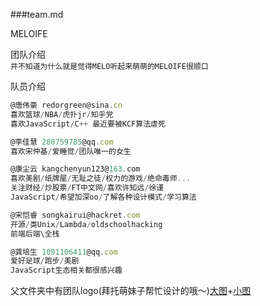 ###team.md   
  
MELOIFE  
  
团队介绍  
`并不知道为什么就是觉得MELO听起来萌萌的MELOIFE很顺口` 
  
队员介绍
```javascript
@唐伟豪 redorgreen@sina.cn  
喜欢篮球/NBA/虎扑jr/知乎党  
喜欢JavaScript/C++ 最近要被KCF算法虐死  
```
  
```javascript
@李佳慧 280759785@qq.com  
喜欢宋仲基/爱睡觉/团队唯一的女生
```
  
```javascript
@康尘云 kangchenyun123@163.com  
喜欢美剧/纸牌屋/无耻之徒/权力的游戏/绝命毒师...  
关注财经/炒股票/FT中文网/喜欢许知远/徐谨  
JavaScript/希望加深oo/了解各种设计模式/学习算法
```
  
```javascript
@宋恺睿 songkairui@hackret.com  
开源/类Unix/Lambda/oldschoolhacking  
前端后端\全栈
```
  
```javascript
@龚培生 1091106411@qq.com  
爱好足球/跑步/美剧  
JavaScript生态相关都很感兴趣
```
  
父文件夹中有团队logo(拜托萌妹子帮忙设计的哦～)[大图](https://github.com/meloalright/BAIDUIFE/tree/master/PHASE03/80.png)+[小图](https://github.com/meloalright/BAIDUIFE/tree/master/PHASE03/249x249.png)
